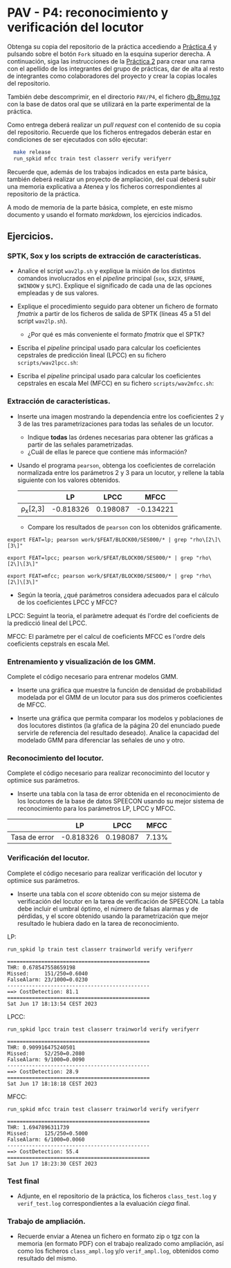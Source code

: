 PAV - P4: reconocimiento y verificación del locutor
===================================================

Obtenga su copia del repositorio de la práctica accediendo a [Práctica 4](https://github.com/albino-pav/P4)
y pulsando sobre el botón `Fork` situado en la esquina superior derecha. A continuación, siga las
instrucciones de la [Práctica 2](https://github.com/albino-pav/P2) para crear una rama con el apellido de
los integrantes del grupo de prácticas, dar de alta al resto de integrantes como colaboradores del proyecto
y crear la copias locales del repositorio.

También debe descomprimir, en el directorio `PAV/P4`, el fichero [db_8mu.tgz](https://atenea.upc.edu/mod/resource/view.php?id=3654387?forcedownload=1)
con la base de datos oral que se utilizará en la parte experimental de la práctica.

Como entrega deberá realizar un *pull request* con el contenido de su copia del repositorio. Recuerde
que los ficheros entregados deberán estar en condiciones de ser ejecutados con sólo ejecutar:

~~~~~~~~~~~~~~~~~~~~~~~~~~~~~~~~~~~~~~~~~~~~~~~~~~~~~.sh
  make release
  run_spkid mfcc train test classerr verify verifyerr
~~~~~~~~~~~~~~~~~~~~~~~~~~~~~~~~~~~~~~~~~~~~~~~~~~~~~

Recuerde que, además de los trabajos indicados en esta parte básica, también deberá realizar un proyecto
de ampliación, del cual deberá subir una memoria explicativa a Atenea y los ficheros correspondientes al
repositorio de la práctica.

A modo de memoria de la parte básica, complete, en este mismo documento y usando el formato *markdown*, los
ejercicios indicados.

## Ejercicios.

### SPTK, Sox y los scripts de extracción de características.

- Analice el script `wav2lp.sh` y explique la misión de los distintos comandos involucrados en el *pipeline*
  principal (`sox`, `$X2X`, `$FRAME`, `$WINDOW` y `$LPC`). Explique el significado de cada una de las 
  opciones empleadas y de sus valores.

- Explique el procedimiento seguido para obtener un fichero de formato *fmatrix* a partir de los ficheros de
  salida de SPTK (líneas 45 a 51 del script `wav2lp.sh`).

  * ¿Por qué es más conveniente el formato *fmatrix* que el SPTK?

- Escriba el *pipeline* principal usado para calcular los coeficientes cepstrales de predicción lineal
  (LPCC) en su fichero <code>scripts/wav2lpcc.sh</code>:

- Escriba el *pipeline* principal usado para calcular los coeficientes cepstrales en escala Mel (MFCC) en su
  fichero <code>scripts/wav2mfcc.sh</code>:

### Extracción de características.

- Inserte una imagen mostrando la dependencia entre los coeficientes 2 y 3 de las tres parametrizaciones
  para todas las señales de un locutor.
  
  + Indique **todas** las órdenes necesarias para obtener las gráficas a partir de las señales 
    parametrizadas.
  + ¿Cuál de ellas le parece que contiene más información?

- Usando el programa <code>pearson</code>, obtenga los coeficientes de correlación normalizada entre los
  parámetros 2 y 3 para un locutor, y rellene la tabla siguiente con los valores obtenidos.

  |                        | LP   | LPCC | MFCC |
  |------------------------|:----:|:----:|:----:|
  | &rho;<sub>x</sub>[2,3] |  -0.818326    |  0.198087    |   -0.134221   |
  
  + Compare los resultados de <code>pearson</code> con los obtenidos gráficamente.

```
export FEAT=lp; pearson work/$FEAT/BLOCK00/SES000/* | grep "rho\[2\]\[3\]"

export FEAT=lpcc; pearson work/$FEAT/BLOCK00/SES000/* | grep "rho\[2\]\[3\]"

export FEAT=mfcc; pearson work/$FEAT/BLOCK00/SES000/* | grep "rho\[2\]\[3\]"
```
- Según la teoría, ¿qué parámetros considera adecuados para el cálculo de los coeficientes LPCC y MFCC?

LPCC: Seguint la teoria, el paràmetre adequat és l'ordre del coeficients de la predicció lineal del LPCC.

MFCC: El paràmetre per el calcul de coeficients MFCC es l'ordre dels coeficients cepstrals en escala Mel.

### Entrenamiento y visualización de los GMM.

Complete el código necesario para entrenar modelos GMM.

- Inserte una gráfica que muestre la función de densidad de probabilidad modelada por el GMM de un locutor
  para sus dos primeros coeficientes de MFCC.

- Inserte una gráfica que permita comparar los modelos y poblaciones de dos locutores distintos (la gŕafica
  de la página 20 del enunciado puede servirle de referencia del resultado deseado). Analice la capacidad
  del modelado GMM para diferenciar las señales de uno y otro.

### Reconocimiento del locutor.

Complete el código necesario para realizar reconociminto del locutor y optimice sus parámetros.

- Inserte una tabla con la tasa de error obtenida en el reconocimiento de los locutores de la base de datos
  SPEECON usando su mejor sistema de reconocimiento para los parámetros LP, LPCC y MFCC.

 |                        | LP   | LPCC | MFCC |
  |------------------------|:----:|:----:|:----:|
  | Tasa de error |  -0.818326    |  0.198087    |   7.13%   |

### Verificación del locutor.

Complete el código necesario para realizar verificación del locutor y optimice sus parámetros.

- Inserte una tabla con el *score* obtenido con su mejor sistema de verificación del locutor en la tarea
  de verificación de SPEECON. La tabla debe incluir el umbral óptimo, el número de falsas alarmas y de
  pérdidas, y el score obtenido usando la parametrización que mejor resultado le hubiera dado en la tarea
  de reconocimiento.

LP:
```
run_spkid lp train test classerr trainworld verify verifyerr

==============================================
THR: 0.678547558659198
Missed:     151/250=0.6040
FalseAlarm: 23/1000=0.0230
----------------------------------------------
==> CostDetection: 81.1
==============================================
Sat Jun 17 18:13:54 CEST 2023
```

LPCC:
```
run_spkid lpcc train test classerr trainworld verify verifyerr

==============================================
THR: 0.909916475240501
Missed:     52/250=0.2080
FalseAlarm: 9/1000=0.0090
----------------------------------------------
==> CostDetection: 28.9
==============================================
Sat Jun 17 18:18:18 CEST 2023
```

MFCC:
```
run_spkid mfcc train test classerr trainworld verify verifyerr

==============================================
THR: 1.6947896311739
Missed:     125/250=0.5000
FalseAlarm: 6/1000=0.0060
----------------------------------------------
==> CostDetection: 55.4
==============================================
Sat Jun 17 18:23:30 CEST 2023
```
 
### Test final

- Adjunte, en el repositorio de la práctica, los ficheros `class_test.log` y `verif_test.log` 
  correspondientes a la evaluación *ciega* final.

### Trabajo de ampliación.

- Recuerde enviar a Atenea un fichero en formato zip o tgz con la memoria (en formato PDF) con el trabajo 
  realizado como ampliación, así como los ficheros `class_ampl.log` y/o `verif_ampl.log`, obtenidos como 
  resultado del mismo.
